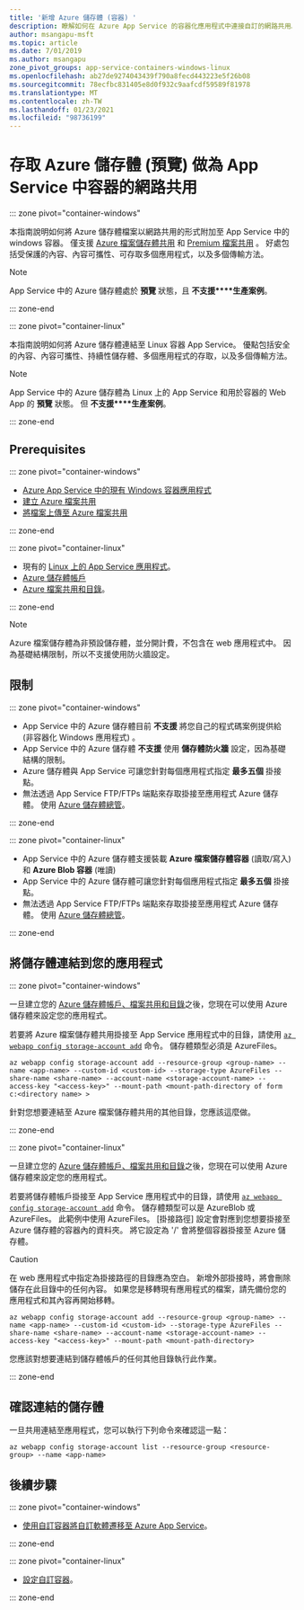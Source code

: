 ```yaml
---
title: '新增 Azure 儲存體 (容器) '
description: 瞭解如何在 Azure App Service 的容器化應用程式中連接自訂的網路共用。 在應用程式之間共用檔案、從遠端系統管理靜態內容，以及在本機存取等。
author: msangapu-msft
ms.topic: article
ms.date: 7/01/2019
ms.author: msangapu
zone_pivot_groups: app-service-containers-windows-linux
ms.openlocfilehash: ab27de9274043439f790a8fecd443223e5f26b08
ms.sourcegitcommit: 78ecfbc831405e8d0f932c9aafcdf59589f81978
ms.translationtype: MT
ms.contentlocale: zh-TW
ms.lasthandoff: 01/23/2021
ms.locfileid: "98736199"
---
```

# <a name="access-azure-storage-preview-as-a-network-share-from-a-container-in-app-service"></a>存取 Azure 儲存體 (預覽) 做為 App Service 中容器的網路共用

::: zone pivot="container-windows"

本指南說明如何將 Azure 儲存體檔案以網路共用的形式附加至 App Service 中的 windows 容器。 僅支援 [Azure 檔案儲存體共用](../storage/files/storage-how-to-use-files-cli.md) 和 [Premium 檔案共用](../storage/files/storage-how-to-create-premium-fileshare.md) 。 好處包括受保護的內容、內容可攜性、可存取多個應用程式，以及多個傳輸方法。

> [!NOTE]
>App Service 中的 Azure 儲存體處於 **預覽** 狀態，且 **不支援****生產案例**。

::: zone-end

::: zone pivot="container-linux"

本指南說明如何將 Azure 儲存體連結至 Linux 容器 App Service。 優點包括安全的內容、內容可攜性、持續性儲存體、多個應用程式的存取，以及多個傳輸方法。

> [!NOTE]
>App Service 中的 Azure 儲存體為 Linux 上的 App Service 和用於容器的 Web App 的 **預覽** 狀態。 但 **不支援****生產案例**。

::: zone-end

## <a name="prerequisites"></a>Prerequisites

::: zone pivot="container-windows"

- [Azure App Service 中的現有 Windows 容器應用程式](quickstart-custom-container.md)
- [建立 Azure 檔案共用](../storage/files/storage-how-to-use-files-cli.md)
- [將檔案上傳至 Azure 檔案共用](../storage/files/storage-how-to-create-file-share.md)

::: zone-end

::: zone pivot="container-linux"

- 現有的 [Linux 上的 App Service 應用程式](index.yml)。
- [Azure 儲存體帳戶](../storage/common/storage-account-create.md?tabs=azure-cli)
- [Azure 檔案共用和目錄](../storage/files/storage-how-to-use-files-cli.md)。

::: zone-end

> [!NOTE]
> Azure 檔案儲存體為非預設儲存體，並分開計費，不包含在 web 應用程式中。 因為基礎結構限制，所以不支援使用防火牆設定。
>

## <a name="limitations"></a>限制

::: zone pivot="container-windows"

- App Service 中的 Azure 儲存體目前 **不支援** 將您自己的程式碼案例提供給 (非容器化 Windows 應用程式) 。
- App Service 中的 Azure 儲存體 **不支援** 使用 **儲存體防火牆** 設定，因為基礎結構的限制。
- Azure 儲存體與 App Service 可讓您針對每個應用程式指定 **最多五個** 掛接點。
- 無法透過 App Service FTP/FTPs 端點來存取掛接至應用程式 Azure 儲存體。 使用 [Azure 儲存體總管](https://azure.microsoft.com/features/storage-explorer/)。

::: zone-end

::: zone pivot="container-linux"

- App Service 中的 Azure 儲存體支援裝載 **Azure 檔案儲存體容器** (讀取/寫入) 和 **Azure Blob 容器** (唯讀) 
- App Service 中的 Azure 儲存體可讓您針對每個應用程式指定 **最多五個** 掛接點。
- 無法透過 App Service FTP/FTPs 端點來存取掛接至應用程式 Azure 儲存體。 使用 [Azure 儲存體總管](https://azure.microsoft.com/features/storage-explorer/)。

::: zone-end

## <a name="link-storage-to-your-app"></a>將儲存體連結到您的應用程式

::: zone pivot="container-windows"

一旦建立您的 [Azure 儲存體帳戶、檔案共用和目錄](#prerequisites)之後，您現在可以使用 Azure 儲存體來設定您的應用程式。

若要將 Azure 檔案儲存體共用掛接至 App Service 應用程式中的目錄，請使用 [`az webapp config storage-account add`](/cli/azure/webapp/config/storage-account#az-webapp-config-storage-account-add) 命令。 儲存體類型必須是 AzureFiles。

```azurecli
az webapp config storage-account add --resource-group <group-name> --name <app-name> --custom-id <custom-id> --storage-type AzureFiles --share-name <share-name> --account-name <storage-account-name> --access-key "<access-key>" --mount-path <mount-path-directory of form c:<directory name> >
```

針對您想要連結至 Azure 檔案儲存體共用的其他目錄，您應該這麼做。

::: zone-end

::: zone pivot="container-linux"

一旦建立您的 [Azure 儲存體帳戶、檔案共用和目錄](#prerequisites)之後，您現在可以使用 Azure 儲存體來設定您的應用程式。

若要將儲存體帳戶掛接至 App Service 應用程式中的目錄，請使用 [`az webapp config storage-account add`](/cli/azure/webapp/config/storage-account#az-webapp-config-storage-account-add) 命令。 儲存體類型可以是 AzureBlob 或 AzureFiles。 此範例中使用 AzureFiles。 [掛接路徑] 設定會對應到您想要掛接至 Azure 儲存體的容器內的資料夾。 將它設定為 '/' 會將整個容器掛接至 Azure 儲存體。


> [!CAUTION]
> 在 web 應用程式中指定為掛接路徑的目錄應為空白。 新增外部掛接時，將會刪除儲存在此目錄中的任何內容。 如果您是移轉現有應用程式的檔案，請先備份您的應用程式和其內容再開始移轉。
>

```azurecli
az webapp config storage-account add --resource-group <group-name> --name <app-name> --custom-id <custom-id> --storage-type AzureFiles --share-name <share-name> --account-name <storage-account-name> --access-key "<access-key>" --mount-path <mount-path-directory>
```

您應該對想要連結到儲存體帳戶的任何其他目錄執行此作業。

::: zone-end

## <a name="verify-linked-storage"></a>確認連結的儲存體

一旦共用連結至應用程式，您可以執行下列命令來確認這一點：

```azurecli
az webapp config storage-account list --resource-group <resource-group> --name <app-name>
```

## <a name="next-steps"></a>後續步驟

::: zone pivot="container-windows"

- [使用自訂容器將自訂軟體遷移至 Azure App Service](tutorial-custom-container.md?pivots=container-windows)。

::: zone-end

::: zone pivot="container-linux"

- [設定自訂容器](configure-custom-container.md?pivots=platform-linux)。

::: zone-end